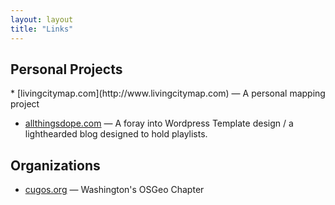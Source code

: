 ```yaml
---
layout: layout
title: "Links"
---
```


## Personal Projects
<span class='editable'>
* [livingcitymap.com](http://www.livingcitymap.com) &mdash; A personal mapping project

* [allthingsdope.com](http://www.allthingsdope.com) &mdash; A foray into Wordpress Template design / a lighthearded blog designed to hold playlists.

## Organizations

* [cugos.org](http://www.cugos.org) &mdash; Washington's OSGeo Chapter
</span>
